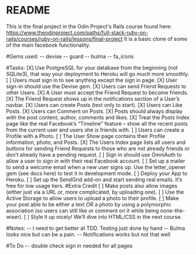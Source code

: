 # README

This is the final project in the Odin Project's Rails course found here:
https://www.theodinproject.com/paths/full-stack-ruby-on-rails/courses/ruby-on-rails/lessons/final-project
It is a basic clone of some of the main facebook functionality.

#Gems used:
-- devise
-- guard
-- bulma
-- fa_icons

#Tasks:
[X] Use PostgreSQL for your database from the beginning (not SQLite3), that way your deployment to Heroku will go much more smoothly. 
[ ] Users must sign in to see anything except the sign in page.
[X] User sign-in should use the Devise gem. 
[X] Users can send Friend Requests to other Users.
[X] A User must accept the Friend Request to become friends.
[X] The Friend Request shows up in the notifications section of a User’s navbar.
[X] Users can create Posts (text only to start).
[X] Users can Like Posts.
[X] Users can Comment on Posts.
[X] Posts should always display with the post content, author, comments and likes.
[X] Treat the Posts Index page like the real Facebook’s “Timeline” feature – show all the recent posts from the current user and users she is friends with.
[ ] Users can create a Profile with a Photo.
[ ] The User Show page contains their Profile information, photo, and Posts.
[X] The Users Index page lists all users and buttons for sending Friend Requests to those who are not already friends or don’t already have a pending request.
[ ] Sign in should use OmniAuth to allow a user to sign in with their real Facebook account. 
[ ] Set up a mailer to send a welcome email when a new user signs up. Use the letter_opener gem (see docs here) to test it in development mode.
[ ] Deploy your App to Heroku.
[ ] Set up the SendGrid add-on and start sending real emails. It’s free for low usage tiers.
#Extra Credit
[ ] Make posts also allow images (either just via a URL or, more complicated, by uploading one).
[ ] Use the Active Storage to allow users to upload a photo to their profile.
[ ] Make your post able to be either a text OR a photo by using a polymorphic association (so users can still like or comment on it while being none-the-wiser).
[ ] Style it up nicely! We’ll dive into HTML/CSS in the next course.


#Notes:
-- I need to get better at TDD. Testing just done by hand
-- Bulma looks nice but can be a pain.
-- Notifications works but not that well

#To Do
-- double check sign in needed for all pages